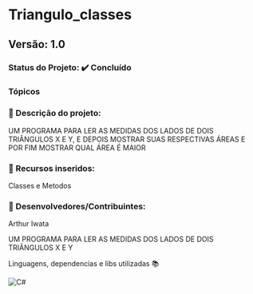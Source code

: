 # Triangulo_classes
## Versão: 1.0 
### Status do Projeto: ✔️ Concluído 
### Tópicos 
### 🔹 Descrição do projeto:

UM PROGRAMA PARA LER AS MEDIDAS DOS LADOS DE DOIS TRIÂNGULOS X E Y, E DEPOIS MOSTRAR SUAS RESPECTIVAS ÁREAS E POR FIM MOSTRAR QUAL ÁREA É MAIOR

### 🔹 Recursos inseridos:

Classes e Metodos

### 🔹 Desenvolvedores/Contribuintes:

Arthur Iwata

UM PROGRAMA PARA LER AS MEDIDAS DOS LADOS DE DOIS TRIÂNGULOS X E Y

Linguagens, dependencias e libs utilizadas 📚

![C#](https://img.shields.io/badge/C%23-239120?style=for-the-badge&logo=c-sharp&logoColor=white) 
